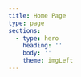 ```yaml
---
title: Home Page
type: page
sections:
  - type: hero
    heading: ''
    body: ''
    theme: imgLeft
---
```

